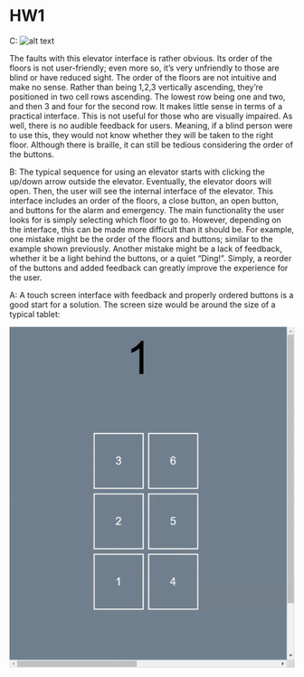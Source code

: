 # HW1
C:
![alt text](https://github.com/joshacosta/HW1/blob/master/ElevatorGif.gif)


The faults with this elevator interface is rather obvious. Its order of the floors is not user-friendly; even more so, it’s very unfriendly to those are blind or have reduced sight. The order of the floors are not intuitive and make no sense. Rather than being 1,2,3 vertically ascending, they’re positioned in two cell rows ascending. The lowest row being one and two, and then 3 and four for the second row. It makes little sense in terms of a practical interface. This is not useful for those who are visually impaired. As well, there is no audible feedback for users. Meaning, if a blind person were to use this, they would not know whether they will be taken to the right floor. Although there is braille, it can still be tedious considering the order of the buttons. 


B: 
 The typical sequence for using an elevator starts with clicking the up/down arrow outside the elevator. Eventually, the elevator doors will open. Then, the user will see the internal interface of the elevator. This interface includes an order of the floors, a close button, an open button, and buttons for the alarm and emergency. The main functionality the user looks for is simply selecting which floor to go to. However, depending on the interface, this can be made more difficult than it should be. For example, one mistake might be the order of the floors and buttons; similar to the example shown previously. Another mistake might be a lack of feedback, whether it be a light behind the buttons, or a quiet “Ding!”. Simply, a reorder of the buttons and added feedback can greatly improve the experience for the user. 








A: 
A touch screen interface with feedback and properly ordered buttons is a good start for a solution. The screen size would be around the size of a typical tablet: 

![alt text](https://github.com/joshacosta/HW1/blob/master/HW1.Acosta.gif)





